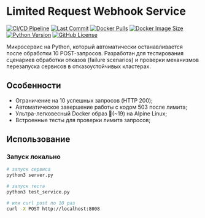 # Limited Request Webhook Service


[![CI/CD Pipeline](https://github.com/gireassen/limited_service_with_stop/actions/workflows/docker-build-test.yml/badge.svg)](https://github.com/gireassen/limited_service_with_stop/actions/workflows/docker-build-test.yml)
[![Last Commit](https://img.shields.io/github/last-commit/gireassen/limited_service_with_stop)](https://github.com/gireassen/limited_service_with_stop/commits/main)
[![Docker Pulls](https://img.shields.io/docker/pulls/gias123/limited_service)](https://hub.docker.com/r/gias123/limited_service)
[![Docker Image Size](https://img.shields.io/docker/image-size/gias123/limited_service/latest)](https://hub.docker.com/r/gias123/limited_service)
[![Python Version](https://img.shields.io/badge/python-3.9%20%7C%203.10%20%7C%203.11-blue)](https://www.python.org/)
[![GitHub License](https://img.shields.io/badge/License-MIT-green.svg)](https://github.com/gireassen/limited_service_with_stop/blob/main/LICENSE)

Микросервис на Python, который автоматически останавливается после обработки 10 POST-запросов. Разработан для тестирования сценариев обработки отказов (failure scenarios) и проверки механизмов перезапуска сервисов в отказоустойчивых кластерах.

## Особенности

- Ограничение на 10 успешных запросов (HTTP 200);
- Автоматическое завершение работы с кодом 503 после лимита;
- Ультра-легковесный Docker образ 🐳(~19) на Alpine Linux;
- Встроенные тесты для проверки лимита запросов;

## Использование

### Запуск локально

```bash
# запуск сервиса
python3 server.py

# запуск теста
python3 test_service.py

# или curl post по 10 раз
curl -X POST http://localhost:8008
```

